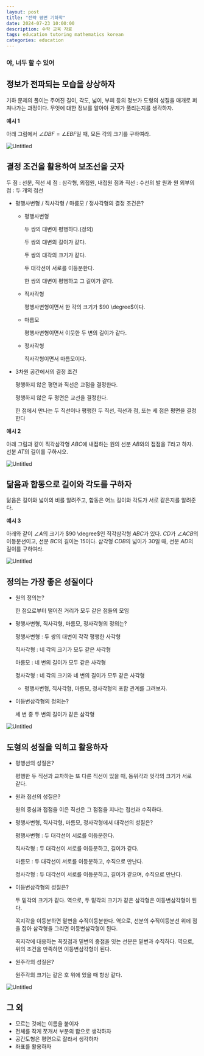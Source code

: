 ```yaml
---
layout: post
title: "전략 평면 기하학"
date: 2024-07-23 10:00:00
description: 수학 교육 자료
tags: education tutoring mathematics korean
categories: education
---
```



### 야, **너두 할 수 있어**

## 정보가 전파되는 모습을 상상하자

기하 문제의 풀이는 주어진 길이, 각도, 넓이, 부피 등의 정보가 도형의 성질을 매개로 퍼져나가는 과정이다.
무엇에 대한 정보를 알아야 문제가 풀리는지를 생각하자.

**예시 1**

아래 그림에서 $\angle DBF= \angle EBF$일 때, 모든 각의 크기를 구하여라.

![Untitled](%EC%A0%84%EB%9E%B5%20%ED%8F%89%EB%A9%B4%20%EA%B8%B0%ED%95%98%ED%95%99%20161f0f24f93180428dcbf05b9af4a99d/Untitled.png)

## 결정 조건을 활용하여 보조선을 긋자

두 점 : 선분, 직선
세 점 : 삼각형, 외접원, 내접원
점과 직선 : 수선의 발
원과 원 외부의 점 : 두 개의 접선

- 평행사변형 / 직사각형 / 마름모 / 정사각형의 결정 조건은?
    - 평행사변형
        
        두 쌍의 대변이 평행하다.(정의)
        
        두 쌍의 대변의 길이가 같다.
        
        두 쌍의 대각의 크기가 같다.
        
        두 대각선이 서로를 이등분한다.
        
        한 쌍의 대변이 평행하고 그 길이가 같다.
        
    - 직사각형
        
        평행사변형이면서 한 각의 크기가 $90 \degree$이다.
        
    - 마름모
        
        평행사변형이면서 이웃한 두 변의 길이가 같다.
        
    - 정사각형
        
        직사각형이면서 마름모이다.
        
- 3차원 공간에서의 결정 조건
    
    평행하지 않은 평면과 직선은 교점을 결정한다.
    
    평행하지 않은 두 평면은 교선을 결정한다.
    
    한 점에서 만나는 두 직선이나 평행한 두 직선, 직선과 점, 또는 세 점은 평면을 결정한다
    

**예시 2**

아래 그림과 같이 직각삼각형 $ABC$에 내접하는 원의 선분 $AB$와의 접점을 $T$라고 하자.
선분 $AT$의 길이를 구하시오.

![Untitled](%EC%A0%84%EB%9E%B5%20%ED%8F%89%EB%A9%B4%20%EA%B8%B0%ED%95%98%ED%95%99%20161f0f24f93180428dcbf05b9af4a99d/Untitled%201.png)

## 닮음과 합동으로 길이와 각도를 구하자

닮음은 길이와 넓이의 비를 알려주고,
합동은 어느 길이와 각도가 서로 같은지를 알려준다.

**예시 3**

아래와 같이 $\angle A$의 크기가 $90 \degree$인 직각삼각형 $ABC$가 있다.
$CD$가 $\angle ACB$의 이등분선이고, 선분 $BC$의 길이는 $15$이다.
삼각형 $CDB$의 넓이가 $30$일 때, 선분 $AD$의 길이를 구하여라.

![Untitled](%EC%A0%84%EB%9E%B5%20%ED%8F%89%EB%A9%B4%20%EA%B8%B0%ED%95%98%ED%95%99%20161f0f24f93180428dcbf05b9af4a99d/Untitled%202.png)

## 정의는 가장 좋은 성질이다

- 원의 정의는?
    
    한 점으로부터 떨어진 거리가 모두 같은 점들의 모임
    
- 평행사변형, 직사각형, 마름모, 정사각형의 정의는?
    
    평행사변형 : 두 쌍의 대변이 각각 평행한 사각형
    
    직사각형 : 네 각의 크기가 모두 같은 사각형
    
    마름모 : 네 변의 길이가 모두 같은 사각형
    
    정사각형 : 네 각의 크기와 네 변의 길이가 모두 같은 사각형
    
    - 평행사변형, 직사각형, 마름모, 정사각형의 포함 관계를 그려보자.
- 이등변삼각형의 정의는?
    
    세 변 중 두 변의 길이가 같은 삼각형
    

![Untitled](%EC%A0%84%EB%9E%B5%20%ED%8F%89%EB%A9%B4%20%EA%B8%B0%ED%95%98%ED%95%99%20161f0f24f93180428dcbf05b9af4a99d/Untitled%203.png)

## 도형의 성질을 익히고 활용하자

- 평행선의 성질은?
    
    평행한 두 직선과 교차하는 또 다른 직선이 있을 때, 동위각과 엇각의 크기가 서로 같다.
    
- 원과 접선의 성질은?
    
    원의 중심과 접점을 이은 직선은 그 점점을 지나는 접선과 수직하다.
    
- 평행사변형, 직사각형, 마름모, 정사각형에서 대각선의 성질은?
    
    평행사변형 : 두 대각선이 서로를 이등분한다.
    
    직사각형 : 두 대각선이 서로를 이등분하고, 길이가 같다.
    
    마름모 : 두 대각선이 서로를 이등분하고, 수직으로 만난다.
    
    정사각형 : 두 대각선이 서로를 이등분하고, 길이가 같으며, 수직으로 만난다.
    
- 이등변삼각형의 성질은?
    
    두 밑각의 크기가 같다.
    역으로, 두 밑각의 크기가 같은 삼각형은 이등변삼각형이 된다.
    
    꼭지각을 이등분하면 밑변을 수직이등분한다.
    역으로, 선분의 수직이등분선 위에 점을 잡아 삼각형을 그리면 이등변삼각형이 된다.
    
    꼭지각에 대응하는 꼭짓점과 밑변의 중점을 잇는 선분은 밑변과 수직하다.
    역으로, 위의 조건을 만족하면 이등변삼각형이 된다.
    
- 원주각의 성질은?
    
    원주각의 크기는 같은 호 위에 있을 때 항상 같다.
    

![Untitled](%EC%A0%84%EB%9E%B5%20%ED%8F%89%EB%A9%B4%20%EA%B8%B0%ED%95%98%ED%95%99%20161f0f24f93180428dcbf05b9af4a99d/Untitled%204.png)

## 그 외

- 모르는 것에는 이름을 붙이자
- 전체를 작게 쪼개서 부분의 합으로 생각하자
- 공간도형은 평면으로 잘라서 생각하자
- 좌표를 활용하자